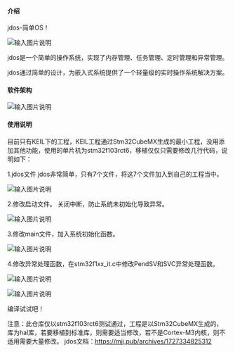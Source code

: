 
#### 介绍
jdos-简单OS！

![输入图片说明](https://mjj.pub/upload/640c459ba60d1ce5cc5d577c29f40da.png)

jdos是一个简单的操作系统，实现了内存管理、任务管理、定时管理和异常管理。

jdos通过简单的设计，为嵌入式系统提供了一个轻量级的实时操作系统解决方案。

#### 软件架构

![输入图片说明](https://mjj.pub/upload/36c9ac3cb854ba8949f547f52236e1d.png)


#### 使用说明
目前只有KEIL下的工程，KEIL工程通过Stm32CubeMX生成的最小工程，没用添加其他功能，使用的单片机为stm32f103rct6，移植仅仅只需要修改几行代码，说明如下：

1.jdos文件
jdos非常简单，只有7个文件，将这7个文件加入到自己的工程当中。

![输入图片说明](https://mjj.pub/upload/491a08e1daa3bfb8da84dad1034a155.png)

2.修改启动文件。
关闭中断，防止系统未初始化导致异常。

![输入图片说明](https://mjj.pub/upload/8efeaff06365f8a0ab9a3cc0bf4c948-ppmf.png)

3.修改main文件，加入系统初始化函数。

![输入图片说明](https://mjj.pub/upload/cd3938d782d761bcab55d0108aa0698.png)

4.修改异常处理函数，在stm32f1xx_it.c中修改PendSV和SVC异常处理函数。

![输入图片说明](https://mjj.pub/upload/2a0c09f3b00dfb5f96635b8390068b6.png)

![输入图片说明](https://mjj.pub/upload/9e3b49c003d7c62ab9f23fe9d1084f2.png)

编译试试吧！

注意：此仓库仅以stm32f103rct6测试通过，工程是以Stm32CubeMX生成的，库为hal库，若要移植到标准库，则需要适当修改，若不是Cortex-M3内核，则不适用需要大量修改。
jdos文档：https://mjj.pub/archives/1727334825312

